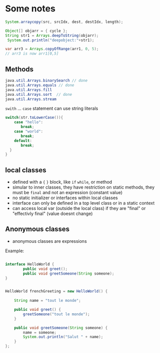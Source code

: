 # Some notes

```java
System.arraycopy(src, srcIdx, dest, destIdx, length);
```

```java
Object[] objarr = { cycle };
String str1 = Arrays.deepToString(objarr);
 System.out.println("deepobject:"+str1);

var arr3 = Arrays.copyOfRange(arr1, 0, 5); 
// arr3 is now arr1[0,5]
```

## Methods

```java
java.util.Arrays.binarySearch // done
java.util.Arrays.equals // done
java.util.Arrays.fill
java.util.Arrays.sort  // done
java.util.Arrays.stream
```

`swith` ... `case` statement can use string literals

```java
switch(str.toLowerCase()){
    case "hello":
       break;
    case "world":
       break;
    default:
       break;   
  }
}
```

## local classes

- defined with a `{` `}` block, like `if` `while`, or method
- simular to inner classes, they have restriction on static methods, they must be `final` and not an expression (constant value)
- no static initializer or interfaces within local classes
- interface can only be defined in a top level class or in a static context
- can access local var (outside the local class) if they are "final" or "effectivly final" (value doesnt change)

## Anonymous classes

- anonymous classes are expressions

Example:

```java

interface HelloWorld {
        public void greet();
        public void greetSomeone(String someone);
}


HelloWorld frenchGreeting = new HelloWorld() {
    
    String name = "tout le monde";

    public void greet() {
        greetSomeone("tout le monde");
    }

    public void greetSomeone(String someone) {
        name = someone;
        System.out.println("Salut " + name);
    }
};
```
